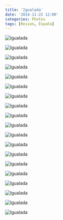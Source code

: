 ```yaml
---
title: 'Igualada'
date: '2014-11-22 12:00'
categories: Photos
tags: [Reisen, España]
---
```


<div class='preview'><img src='{{urls.media}}/IgualadaOK.jpg' alt='Igualada'></div>

<a id='af100707ec23e45cc69b461be701feef-600'></a>![Igualada]({{urls.media}}/af100707ec23e45cc69b461be701feef-600.jpg 'Школапиа (похоже на название рыбы, правда?)')

<a id='b40c0a1caa0ba78c244fe022f0b596a6-600'></a>![Igualada]({{urls.media}}/b40c0a1caa0ba78c244fe022f0b596a6-600.jpg 'Этой картинкой я бы оформил обложку «Шпиля» Голдинга')

<a id='6eb5222992a20cc3d93d97c09da4003d-600'></a>![Igualada]({{urls.media}}/6eb5222992a20cc3d93d97c09da4003d-600.jpg 'Памятник линии отреза')

<a id='5122822a9523328702f43996c3db4b83-600'></a>![Igualada]({{urls.media}}/5122822a9523328702f43996c3db4b83-600.jpg 'Урбанистическая эклектика')

<a id='72077151cd541462bfa993cc5dbd4a36-600'></a>![Igualada]({{urls.media}}/72077151cd541462bfa993cc5dbd4a36-600.jpg 'Самая старая в везде текстильная фабрика')

<a id='a9ca2e63b9fdd75bc39d1b3be9d53d75-600'></a>![Igualada]({{urls.media}}/a9ca2e63b9fdd75bc39d1b3be9d53d75-600.jpg 'Когда Лебедев откроет парикмахерскую, логотип у него уже есть')

<a id='18ca85092db23305cdb3dc9c08b5a52b-600'></a>![Igualada]({{urls.media}}/18ca85092db23305cdb3dc9c08b5a52b-600.jpg 'Строго напротив центрального собора')

<a id='bcd4503c09074e0e862130638cbaec73-600'></a>![Igualada]({{urls.media}}/bcd4503c09074e0e862130638cbaec73-600.jpg 'Осень потихонечку доходит и в наши края')

<a id='68267ef816becee167f08561ce0df415-600'></a>![Igualada]({{urls.media}}/68267ef816becee167f08561ce0df415-600.jpg 'Давно хотел рассказать: здесь очень популярны домики шириной в одну комнату')

<a id='cc878b708f3ea8027f251996f718362f-600'></a>![Igualada]({{urls.media}}/cc878b708f3ea8027f251996f718362f-600.jpg 'Пассаж')

<a id='d8e57bfeb7a0ea5c632c9eac67fbdd71-600'></a>![Igualada]({{urls.media}}/d8e57bfeb7a0ea5c632c9eac67fbdd71-600.jpg 'Аптека')

<a id='3a798b1b543f7bfdd9953043b195dcf2-600'></a>![Igualada]({{urls.media}}/3a798b1b543f7bfdd9953043b195dcf2-600.jpg 'Изразцовые таблички с названиями улиц здесь небывалого кроваво-кирпичного цвета')

<a id='b7dfd1e86d3b66a3351f899162d96a6f-600'></a>![Igualada]({{urls.media}}/b7dfd1e86d3b66a3351f899162d96a6f-600.jpg 'Кокошник на крыше заднего дома, насколько я понял, дело рук неравнодушного хозяина заднего дома')

<a id='b9a3cc787dc7c75c8d9b186639e3f258-600'></a>![Igualada]({{urls.media}}/b9a3cc787dc7c75c8d9b186639e3f258-600.jpg 'Найди стремительного голубя')

<a id='8f6b0f0e121854c0bb9961cfc66d4691-600'></a>![Igualada]({{urls.media}}/8f6b0f0e121854c0bb9961cfc66d4691-600.jpg 'Питьевой фонтанчик (при чем тут шестерня? — Хрен его поймет')

<a id='f1755b069b3ecbd390f6994111f4a15e-600'></a>![Igualada]({{urls.media}}/f1755b069b3ecbd390f6994111f4a15e-600.jpg 'Просто домик')

<a id='c84aeb2fc205db6b3ef1bb39bd3f5041-600'></a>![Igualada]({{urls.media}}/c84aeb2fc205db6b3ef1bb39bd3f5041-600.jpg 'Дуб (если верить кабанской поговорке про желуди и откуда они падают)')

<a id='fb261d9bcb0fe15677398fa3d4605c7c-600'></a>![Igualada]({{urls.media}}/fb261d9bcb0fe15677398fa3d4605c7c-600.jpg 'Портал')

